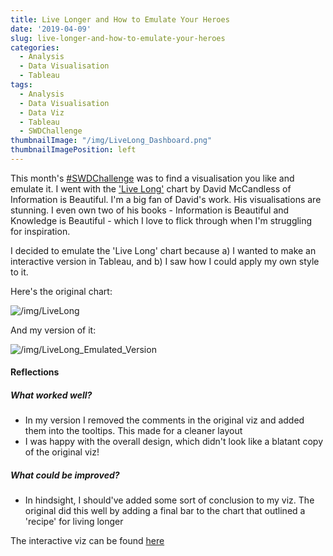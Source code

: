 ```yaml
---
title: Live Longer and How to Emulate Your Heroes
date: '2019-04-09'
slug: live-longer-and-how-to-emulate-your-heroes
categories:
  - Analysis
  - Data Visualisation
  - Tableau
tags:
  - Analysis
  - Data Visualisation
  - Data Viz
  - Tableau
  - SWDChallenge
thumbnailImage: "/img/LiveLong_Dashboard.png"
thumbnailImagePosition: left
---
```


This month's [#SWDChallenge](http://www.storytellingwithdata.com/blog/2019/4/1/swdchallenge-emulate) was to find a visualisation you like and emulate it. I went with the ['Live Long'](https://informationisbeautiful.net/visualizations/what-could-really-increase-life-expectancy-lifespan-and-longevity/) chart by David McCandless of Information is Beautiful. I'm a big fan of David's work. His visualisations are stunning. I even own two of his books - Information is Beautiful and Knowledge is Beautiful - which I love to flick through when I'm struggling for inspiration. 

I decided to emulate the 'Live Long' chart because a) I wanted to make an interactive version in Tableau, and b) I saw how I could apply my own style to it. 

Here's the original chart:

<img src="/img/IIB-LiveLong-2552-3.png" title="/img/LiveLong"/>

And my version of it:

<img src="/img/LiveLong_Dashboard.png" title="/img/LiveLong_Emulated_Version"/>

#### Reflections
##### What worked well?
* In my version I removed the comments in the original viz and added them into the tooltips. This made for a cleaner layout
* I was happy with the overall design, which didn't look like a blatant copy of the original viz!

##### What could be improved?
* In hindsight, I should've added some sort of conclusion to my viz. The original did this well by adding a final bar to the chart that outlined a 'recipe' for living longer

The interactive viz can be found [here](https://public.tableau.com/profile/jared.braggins2936#!/vizhome/LiveLong/LiveLong_Dashboard)


